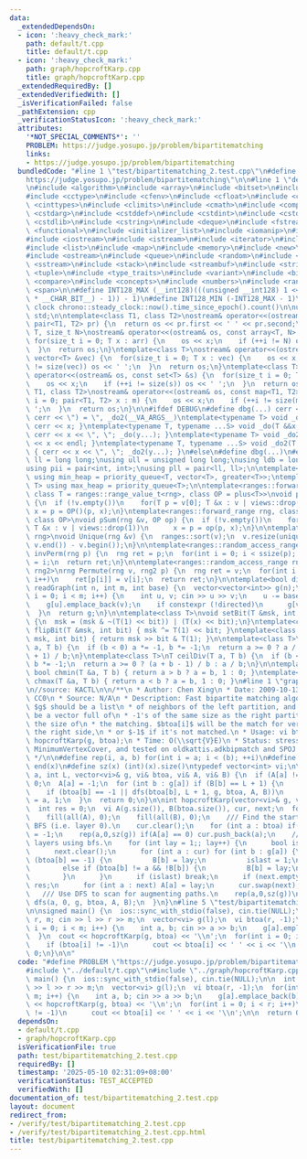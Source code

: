 ```yaml
---
data:
  _extendedDependsOn:
  - icon: ':heavy_check_mark:'
    path: default/t.cpp
    title: default/t.cpp
  - icon: ':heavy_check_mark:'
    path: graph/hopcroftKarp.cpp
    title: graph/hopcroftKarp.cpp
  _extendedRequiredBy: []
  _extendedVerifiedWith: []
  _isVerificationFailed: false
  _pathExtension: cpp
  _verificationStatusIcon: ':heavy_check_mark:'
  attributes:
    '*NOT_SPECIAL_COMMENTS*': ''
    PROBLEM: https://judge.yosupo.jp/problem/bipartitematching
    links:
    - https://judge.yosupo.jp/problem/bipartitematching
  bundledCode: "#line 1 \"test/bipartitematching_2.test.cpp\"\n#define PROBLEM \"\
    https://judge.yosupo.jp/problem/bipartitematching\"\n\n#line 1 \"default/t.cpp\"\
    \n#include <algorithm>\n#include <array>\n#include <bitset>\n#include <cassert>\n\
    #include <cctype>\n#include <cfenv>\n#include <cfloat>\n#include <chrono>\n#include\
    \ <cinttypes>\n#include <climits>\n#include <cmath>\n#include <complex>\n#include\
    \ <cstdarg>\n#include <cstddef>\n#include <cstdint>\n#include <cstdio>\n#include\
    \ <cstdlib>\n#include <cstring>\n#include <deque>\n#include <fstream>\n#include\
    \ <functional>\n#include <initializer_list>\n#include <iomanip>\n#include <ios>\n\
    #include <iostream>\n#include <istream>\n#include <iterator>\n#include <limits>\n\
    #include <list>\n#include <map>\n#include <memory>\n#include <new>\n#include <numeric>\n\
    #include <ostream>\n#include <queue>\n#include <random>\n#include <set>\n#include\
    \ <sstream>\n#include <stack>\n#include <streambuf>\n#include <string>\n#include\
    \ <tuple>\n#include <type_traits>\n#include <variant>\n#include <bit>\n#include\
    \ <compare>\n#include <concepts>\n#include <numbers>\n#include <ranges>\n#include\
    \ <span>\n\n#define INT128_MAX (__int128)(((unsigned __int128) 1 << ((sizeof(__int128)\
    \ * __CHAR_BIT__) - 1)) - 1)\n#define INT128_MIN (-INT128_MAX - 1)\n\n#define\
    \ clock chrono::steady_clock::now().time_since_epoch().count()\n\nusing namespace\
    \ std;\n\ntemplate<class T1, class T2>\nostream& operator<<(ostream& os, const\
    \ pair<T1, T2> pr) {\n  return os << pr.first << ' ' << pr.second;\n}\ntemplate<class\
    \ T, size_t N>\nostream& operator<<(ostream& os, const array<T, N> &arr) {\n \
    \ for(size_t i = 0; T x : arr) {\n    os << x;\n    if (++i != N) os << ' ';\n\
    \  }\n  return os;\n}\ntemplate<class T>\nostream& operator<<(ostream& os, const\
    \ vector<T> &vec) {\n  for(size_t i = 0; T x : vec) {\n    os << x;\n    if (++i\
    \ != size(vec)) os << ' ';\n  }\n  return os;\n}\ntemplate<class T>\nostream&\
    \ operator<<(ostream& os, const set<T> &s) {\n  for(size_t i = 0; T x : s) {\n\
    \    os << x;\n    if (++i != size(s)) os << ' ';\n  }\n  return os;\n}\ntemplate<class\
    \ T1, class T2>\nostream& operator<<(ostream& os, const map<T1, T2> &m) {\n  for(size_t\
    \ i = 0; pair<T1, T2> x : m) {\n    os << x;\n    if (++i != size(m)) os << '\
    \ ';\n  }\n  return os;\n}\n\n#ifdef DEBUG\n#define dbg(...) cerr << '(', _do(#__VA_ARGS__),\
    \ cerr << \") = \", _do2(__VA_ARGS__)\ntemplate<typename T> void _do(T &&x) {\
    \ cerr << x; }\ntemplate<typename T, typename ...S> void _do(T &&x, S&&...y) {\
    \ cerr << x << \", \"; _do(y...); }\ntemplate<typename T> void _do2(T &&x) { cerr\
    \ << x << endl; }\ntemplate<typename T, typename ...S> void _do2(T &&x, S&&...y)\
    \ { cerr << x << \", \"; _do2(y...); }\n#else\n#define dbg(...)\n#endif\n\nusing\
    \ ll = long long;\nusing ull = unsigned long long;\nusing ldb = long double;\n\
    using pii = pair<int, int>;\nusing pll = pair<ll, ll>;\n\ntemplate<typename T>\
    \ using min_heap = priority_queue<T, vector<T>, greater<T>>;\ntemplate<typename\
    \ T> using max_heap = priority_queue<T>;\n\ntemplate<ranges::forward_range rng,\
    \ class T = ranges::range_value_t<rng>, class OP = plus<T>>\nvoid pSum(rng &v)\
    \ {\n  if (!v.empty())\n    for(T p = v[0]; T &x : v | views::drop(1))\n     \
    \ x = p = OP()(p, x);\n}\ntemplate<ranges::forward_range rng, class T = ranges::range_value_t<rng>,\
    \ class OP>\nvoid pSum(rng &v, OP op) {\n  if (!v.empty())\n    for(T p = v[0];\
    \ T &x : v | views::drop(1))\n      x = p = op(p, x);\n}\n\ntemplate<ranges::forward_range\
    \ rng>\nvoid Unique(rng &v) {\n  ranges::sort(v);\n  v.resize(unique(v.begin(),\
    \ v.end()) - v.begin());\n}\n\ntemplate<ranges::random_access_range rng>\nrng\
    \ invPerm(rng p) {\n  rng ret = p;\n  for(int i = 0; i < ssize(p); i++)\n    ret[p[i]]\
    \ = i;\n  return ret;\n}\n\ntemplate<ranges::random_access_range rng, ranges::random_access_range\
    \ rng2>\nrng Permute(rng v, rng2 p) {\n  rng ret = v;\n  for(int i = 0; i < ssize(p);\
    \ i++)\n    ret[p[i]] = v[i];\n  return ret;\n}\n\ntemplate<bool directed>\nvector<vector<int>>\
    \ readGraph(int n, int m, int base) {\n  vector<vector<int>> g(n);\n  for(int\
    \ i = 0; i < m; i++) {\n    int u, v; cin >> u >> v;\n    u -= base, v -= base;\n\
    \    g[u].emplace_back(v);\n    if constexpr (!directed)\n      g[v].emplace_back(u);\n\
    \  }\n  return g;\n}\n\ntemplate<class T>\nvoid setBit(T &msk, int bit, bool x)\
    \ {\n  msk = (msk & ~(T(1) << bit)) | (T(x) << bit);\n}\ntemplate<class T> void\
    \ flipBit(T &msk, int bit) { msk ^= T(1) << bit; }\ntemplate<class T> bool getBit(T\
    \ msk, int bit) { return msk >> bit & T(1); }\n\ntemplate<class T>\nT floorDiv(T\
    \ a, T b) {\n  if (b < 0) a *= -1, b *= -1;\n  return a >= 0 ? a / b : (a - b\
    \ + 1) / b;\n}\ntemplate<class T>\nT ceilDiv(T a, T b) {\n  if (b < 0) a *= -1,\
    \ b *= -1;\n  return a >= 0 ? (a + b - 1) / b : a / b;\n}\n\ntemplate<class T>\
    \ bool chmin(T &a, T b) { return a > b ? a = b, 1 : 0; }\ntemplate<class T> bool\
    \ chmax(T &a, T b) { return a < b ? a = b, 1 : 0; }\n#line 1 \"graph/hopcroftKarp.cpp\"\
    \n//source: KACTL\n\n/**\n * Author: Chen Xing\n * Date: 2009-10-13\n * License:\
    \ CC0\n * Source: N/A\n * Description: Fast bipartite matching algorithm. Graph\
    \ $g$ should be a list\n * of neighbors of the left partition, and $btoa$ should\
    \ be a vector full of\n * -1's of the same size as the right partition. Returns\
    \ the size of\n * the matching. $btoa[i]$ will be the match for vertex $i$ on\
    \ the right side,\n * or $-1$ if it's not matched.\n * Usage: vi btoa(m, -1);\
    \ hopcroftKarp(g, btoa);\n * Time: O(\\sqrt{V}E)\n * Status: stress-tested by\
    \ MinimumVertexCover, and tested on oldkattis.adkbipmatch and SPOJ:MATCHING\n\
    \ */\n\n#define rep(i, a, b) for(int i = a; i < (b); ++i)\n#define all(x) begin(x),\
    \ end(x)\n#define sz(x) (int)(x).size()\ntypedef vector<int> vi;\n\nbool dfs(int\
    \ a, int L, vector<vi>& g, vi& btoa, vi& A, vi& B) {\n  if (A[a] != L) return\
    \ 0;\n  A[a] = -1;\n  for (int b : g[a]) if (B[b] == L + 1) {\n    B[b] = 0;\n\
    \    if (btoa[b] == -1 || dfs(btoa[b], L + 1, g, btoa, A, B))\n      return btoa[b]\
    \ = a, 1;\n  }\n  return 0;\n}\n\nint hopcroftKarp(vector<vi>& g, vi& btoa) {\n\
    \  int res = 0;\n  vi A(g.size()), B(btoa.size()), cur, next;\n  for (;;) {\n\
    \    fill(all(A), 0);\n    fill(all(B), 0);\n    /// Find the starting nodes for\
    \ BFS (i.e. layer 0).\n    cur.clear();\n    for (int a : btoa) if(a != -1) A[a]\
    \ = -1;\n    rep(a,0,sz(g)) if(A[a] == 0) cur.push_back(a);\n    /// Find all\
    \ layers using bfs.\n    for (int lay = 1;; lay++) {\n      bool islast = 0;\n\
    \      next.clear();\n      for (int a : cur) for (int b : g[a]) {\n        if\
    \ (btoa[b] == -1) {\n          B[b] = lay;\n          islast = 1;\n        }\n\
    \        else if (btoa[b] != a && !B[b]) {\n          B[b] = lay;\n          next.push_back(btoa[b]);\n\
    \        }\n      }\n      if (islast) break;\n      if (next.empty()) return\
    \ res;\n      for (int a : next) A[a] = lay;\n      cur.swap(next);\n    }\n \
    \   /// Use DFS to scan for augmenting paths.\n    rep(a,0,sz(g))\n      res +=\
    \ dfs(a, 0, g, btoa, A, B);\n  }\n}\n#line 5 \"test/bipartitematching_2.test.cpp\"\
    \n\nsigned main() {\n  ios::sync_with_stdio(false), cin.tie(NULL);\n\n  int l,\
    \ r, m; cin >> l >> r >> m;\n  vector<vi> g(l);\n  vi btoa(r, -1);\n  for(int\
    \ i = 0; i < m; i++) {\n    int a, b; cin >> a >> b;\n    g[a].emplace_back(b);\n\
    \  }\n  cout << hopcroftKarp(g, btoa) << '\\n';\n  for(int i = 0; i < r; i++)\n\
    \    if (btoa[i] != -1)\n      cout << btoa[i] << ' ' << i << '\\n';\n\n  return\
    \ 0;\n}\n\n"
  code: "#define PROBLEM \"https://judge.yosupo.jp/problem/bipartitematching\"\n\n\
    #include \"../default/t.cpp\"\n#include \"../graph/hopcroftKarp.cpp\"\n\nsigned\
    \ main() {\n  ios::sync_with_stdio(false), cin.tie(NULL);\n\n  int l, r, m; cin\
    \ >> l >> r >> m;\n  vector<vi> g(l);\n  vi btoa(r, -1);\n  for(int i = 0; i <\
    \ m; i++) {\n    int a, b; cin >> a >> b;\n    g[a].emplace_back(b);\n  }\n  cout\
    \ << hopcroftKarp(g, btoa) << '\\n';\n  for(int i = 0; i < r; i++)\n    if (btoa[i]\
    \ != -1)\n      cout << btoa[i] << ' ' << i << '\\n';\n\n  return 0;\n}\n\n"
  dependsOn:
  - default/t.cpp
  - graph/hopcroftKarp.cpp
  isVerificationFile: true
  path: test/bipartitematching_2.test.cpp
  requiredBy: []
  timestamp: '2025-05-10 02:31:09+08:00'
  verificationStatus: TEST_ACCEPTED
  verifiedWith: []
documentation_of: test/bipartitematching_2.test.cpp
layout: document
redirect_from:
- /verify/test/bipartitematching_2.test.cpp
- /verify/test/bipartitematching_2.test.cpp.html
title: test/bipartitematching_2.test.cpp
---
```

